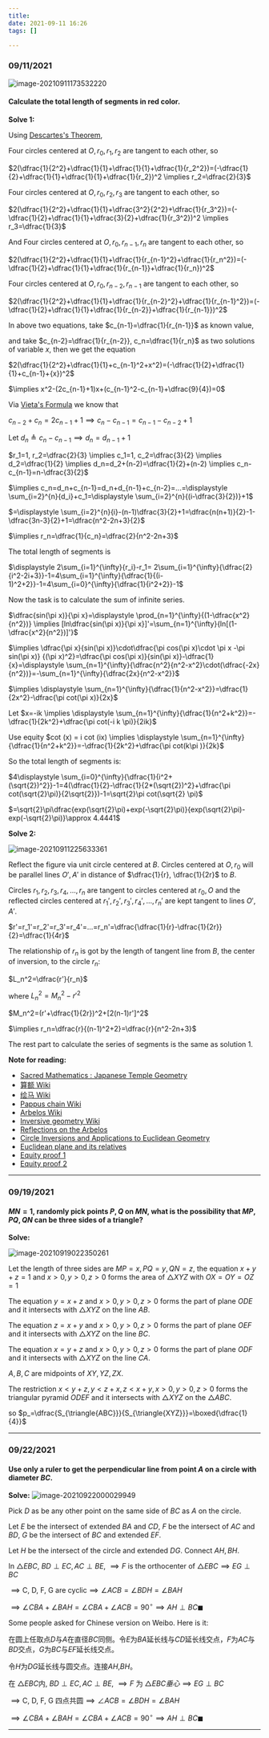 ```yaml
---
title:
date: 2021-09-11 16:26
tags: []

---
```


### 09/11/2021

![image-20210911173532220](/assets/images/2021-09/image-20210911163103702.png)

#### Calculate the total length of segments in red color.

**Solve 1:**

Using [Descartes's Theorem](https://en.wikipedia.org/wiki/Descartes%27_theorem),

Four circles centered at $O, r_0, r_1, r_2$ are tangent to each other, so

$2(\dfrac{1}{2^2}+\dfrac{1}{1}+\dfrac{1}{1}+\dfrac{1}{r_2^2})=(-\dfrac{1}{2}+\dfrac{1}{1}+\dfrac{1}{1}+\dfrac{1}{r_2})^2 \implies r_2=\dfrac{2}{3}$

Four circles centered at $O, r_0, r_2, r_3$ are tangent to each other, so

$2(\dfrac{1}{2^2}+\dfrac{1}{1}+\dfrac{3^2}{2^2}+\dfrac{1}{r_3^2})=(-\dfrac{1}{2}+\dfrac{1}{1}+\dfrac{3}{2}+\dfrac{1}{r_3^2})^2 \implies r_3=\dfrac{1}{3}$

And Four circles centered at $O, r_0, r_{n-1},r_{n}$ are tangent to each other, so

$2(\dfrac{1}{2^2}+\dfrac{1}{1}+\dfrac{1}{r_{n-1}^2}+\dfrac{1}{r_n^2})=(-\dfrac{1}{2}+\dfrac{1}{1}+\dfrac{1}{r_{n-1}}+\dfrac{1}{r_n})^2$

Four circles centered at $O, r_0, r_{n-2}, r_{n-1}$ are tangent to each other, so

$2(\dfrac{1}{2^2}+\dfrac{1}{1}+\dfrac{1}{r_{n-2}^2}+\dfrac{1}{r_{n-1}^2})=(-\dfrac{1}{2}+\dfrac{1}{1}+\dfrac{1}{r_{n-2}}+\dfrac{1}{r_{n-1}})^2$

In above two equations, take $c_{n-1}=\dfrac{1}{r_{n-1}}$ as known value,

and take $c_{n-2}=\dfrac{1}{r_{n-2}}, c_n=\dfrac{1}{r_n}$ as two solutions of variable $x$, then we get the equation

$2(\dfrac{1}{2^2}+\dfrac{1}{1}+c_{n-1}^2+x^2)=(-\dfrac{1}{2}+\dfrac{1}{1}+c_{n-1}+{x})^2$

$\implies x^2-(2c_{n-1}+1)x+(c_{n-1}^2-c_{n-1}+\dfrac{9}{4})=0$

Via [Vieta's Formula](https://en.wikipedia.org/wiki/Vieta%27s_formulas) we know that

$c_{n-2}+c_n=2c_{n-1}+1 \implies c_n-c_{n-1}=c_{n-1}-c_{n-2}+1$

Let $d_n\triangleq c_n-c_{n-1} \implies d_n=d_{n-1}+1$

$r_1=1, r_2=\dfrac{2}{3} \implies c_1=1, c_2=\dfrac{3}{2} \implies d_2=\dfrac{1}{2} \implies d_n=d_2+(n-2)=\dfrac{1}{2}+(n-2) \implies c_n-c_{n-1}=n-\dfrac{3}{2}$

$\implies c_n=d_n+c_{n-1}=d_n+d_{n-1}+c_{n-2}=...=\displaystyle \sum_{i=2}^{n}{d_i}+c_1=\displaystyle \sum_{i=2}^{n}{(i-\dfrac{3}{2})}+1$

$=\displaystyle \sum_{i=2}^{n}{i}-(n-1)\dfrac{3}{2}+1=\dfrac{n(n+1)}{2}-1-\dfrac{3n-3}{2}+1=\dfrac{n^2-2n+3}{2}$

$\implies r_n=\dfrac{1}{c_n}=\dfrac{2}{n^2-2n+3}$

The total length of segments is

$\displaystyle 2\sum_{i=1}^{\infty}{r_i}-r_1= 2\sum_{i=1}^{\infty}{\dfrac{2}{i^2-2i+3}}-1=4\sum_{i=1}^{\infty}{\dfrac{1}{(i-1)^2+2}}-1=4\sum_{i=0}^{\infty}{\dfrac{1}{i^2+2}}-1$

Now the task is to calculate the sum of infinite series.

$\dfrac{sin(\pi x)}{\pi x}=\displaystyle \prod_{n=1}^{\infty}{(1-\dfrac{x^2}{n^2})} \implies [ln\dfrac{sin(\pi x)}{\pi x}]'=\sum_{n=1}^{\infty}{ln[(1-\dfrac{x^2}{n^2})]'}$

$\implies \dfrac{\pi x}{sin(\pi x)}\cdot\dfrac{\pi cos(\pi x)\cdot \pi x -\pi sin(\pi x)} {(\pi x)^2}=\dfrac{\pi cos(\pi x)}{sin(\pi x)}-\dfrac{1}{x}=\displaystyle \sum_{n=1}^{\infty}{\dfrac{n^2}{n^2-x^2}\cdot(\dfrac{-2x}{n^2})}=-\sum_{n=1}^{\infty}{\dfrac{2x}{n^2-x^2}}$

$\implies \displaystyle \sum_{n=1}^{\infty}{\dfrac{1}{n^2-x^2}}=\dfrac{1}{2x^2}-\dfrac{\pi cot(\pi x)}{2x}$

Let $x=-ik \implies \displaystyle \sum_{n=1}^{\infty}{\dfrac{1}{n^2+k^2}}=-\dfrac{1}{2k^2}+\dfrac{\pi cot(-i k \pi)}{2ik}$

Use equity $cot (x) = i cot (ix) \implies \displaystyle \sum_{n=1}^{\infty}{\dfrac{1}{n^2+k^2}}=-\dfrac{1}{2k^2}+\dfrac{\pi cot(k\pi )}{2k}$

So the total length of segments is:

$4\displaystyle \sum_{i=0}^{\infty}{\dfrac{1}{i^2+(\sqrt{2})^2}}-1=4(\dfrac{1}{2}-\dfrac{1}{2*(\sqrt{2})^2}+\dfrac{\pi cot(\sqrt{2}\pi)}{2\sqrt{2}})-1=\sqrt{2}\pi cot(\sqrt{2} \pi)$

$=\sqrt{2}\pi\dfrac{exp(\sqrt{2}\pi)+exp(-\sqrt{2}\pi)}{exp(\sqrt{2}\pi)-exp(-\sqrt{2}\pi)}\approx 4.4441$

**Solve 2:**

![image-20210911225633361](/assets/images/2021-09/image-20210911225633361.png)

Reflect the figure via unit circle centered at $B$. Circles centered at $O, r_0$ will be parallel lines $O', A'$ in distance of $\dfrac{1}{r}, \dfrac{1}{2r}$ to $B$.

Circles $r_1, r_2, r_3, r_4, ..., r_n$ are tangent to circles centered at $r_0, O$ and the reflected circles centered at $r_1', r_2', r_3', r_4',...,r_n'$ are kept tangent to lines $O', A'$.

$r'=r_1'=r_2'=r_3'=r_4'=...=r_n'=\dfrac{\dfrac{1}{r}-\dfrac{1}{2r}}{2}=\dfrac{1}{4r}$

The relationship of $r_n$ is got by the length of tangent line from $B$, the center of inversion, to the circle $r_n$:

$L_n^2=\dfrac{r'}{r_n}$

where $L_n^2=M_n^2-r'^2$

$M_n^2=(r'+\dfrac{1}{2r})^2+[2(n-1)r']^2$

$\implies r_n=\dfrac{r}{(n-1)^2+2}=\dfrac{r}{n^2-2n+3}$

The rest part to calculate the series of segments is the same as solution 1.

**Note for reading:**

* [Sacred Mathematics : Japanese Temple Geometry](https://press.princeton.edu/books/hardcover/9780691127453/sacred-mathematics)
* [算额 Wiki](https://zh.wikipedia.org/wiki/%E7%AE%97%E9%A1%8D)
* [绘马 Wiki](https://zh.wikipedia.org/wiki/%E7%B9%AA%E9%A6%AC)
* [Pappus chain Wiki](https://en.wikipedia.org/wiki/Pappus_chain)
* [Arbelos Wiki](https://en.wikipedia.org/wiki/Arbelos)
* [Inversive geometry Wiki](https://en.wikipedia.org/wiki/Inversive_geometry)
* [Reflections on the Arbelos](https://www.math.tamu.edu/~harold.boas/preprints/arbelos.pdf)
* [Circle Inversions and Applications to Euclidean Geometry](http://jwilson.coe.uga.edu/MATH7200/InversionCompanion/inversion/inversionSupplement.pdf)
* [Euclidean plane and its relatives](https://arxiv.org/pdf/1302.1630.pdf)
* [Equity proof 1](https://math.stackexchange.com/questions/208317/show-sum-n-0-infty-frac1a2n2-frac1a-pi-coth-a-pi2a2?noredirect=1)
* [Equity proof 2](https://math.stackexchange.com/questions/208317/show-sum-n-0-infty-frac1a2n2-frac1a-pi-coth-a-pi2a2)

---

### 09/19/2021

#### $MN=1$, randomly pick points $P,Q$ on $MN$, what is the possibility that $MP, PQ, QN$ can be three sides of a triangle?

**Solve:**

![image-20210919022350261](/assets/images/2021-09/image-20210919022350261.png)

Let the length of three sides are $MP=x, PQ=y, QN=z$, the equation $x+y+z=1$ and $x>0, y>0, z>0$ forms the area of $\triangle{XYZ}$ with $OX=OY=OZ=1$

The equation $y=x+z$ and $x>0,y>0,z>0$ forms the part of plane $ODE$ and it intersects with $\triangle{XYZ}$ on the line $AB$.

The equation $z=x+y$ and  $x>0,y>0,z>0$ forms the part of plane $OEF$ and it intersects with $\triangle{XYZ}$ on the line $BC$.

The equation $x=y+z$ and $x>0, y>0, z>0$ forms the part of plane $ODF$ and it intersects with $\triangle{XYZ}$ on the line $CA$.

$A,B,C$ are midpoints of $XY,YZ,ZX$.

The restriction $x<y+z, y<z+x, z<x+y, x>0,y>0,z>0$ forms the triangular pyramid $ODEF$ and it intersects with $\triangle{XYZ}$ on the $\triangle{ABC}$.

so $p_=\dfrac{S_{\triangle{ABC}}}{S_{\triangle{XYZ}}}=\boxed{\dfrac{1}{4}}$

---

### 09/22/2021

#### Use only a ruler to get the perpendicular line from point $A$ on a circle with diameter $BC$.

**Solve:**
![image-20210922000029949](/assets/images/2021-09/image-20210922000029949.png)

Pick $D$ as be any other point on the same side of $BC$ as $A$ on the circle.

Let $E$ be the intersect of extended $BA$ and $CD$, $F$ be the intersect of $AC$ and $BD$,  $G$ be the intersect of $BC$ and extended $EF$.

Let $H$ be the intersect of the circle and extended $DG$. Connect $AH, BH$.

In $\triangle{EBC}$, $BD\perp EC, AC \perp BE$, $\implies F$ is the orthocenter of $\triangle{EBC} \implies EG \perp BC$

$\implies \text {C, D, F, G are cyclic} \implies \angle{ACB}=\angle{BDH}=\angle{BAH}$

$\implies \angle{CBA}+\angle{BAH}=\angle{CBA}+\angle{ACB}=90^{\circ}\implies AH \perp BC\blacksquare$

Some people asked for Chinese version on Weibo. Here is it:

在圆上任取点$D$与$A$在直径$BC$同侧。令$E$为$BA$延长线与$CD$延长线交点，$F$为$AC$与$BD$交点，$G$为$BC$与$EF$延长线交点。

令$H$为$DG$延长线与圆交点。连接$AH$,$BH$。

在 $\triangle{EBC}$内, $BD\perp EC, AC \perp BE$, $\implies F$ 为 $\triangle{EBC}垂心 \implies EG \perp BC$

$\implies \text {C, D, F, G 四点共圆} \implies \angle{ACB}=\angle{BDH}=\angle{BAH}$

$\implies \angle{CBA}+\angle{BAH}=\angle{CBA}+\angle{ACB}=90^{\circ}\implies AH \perp BC\blacksquare$

---



